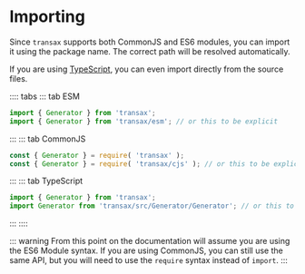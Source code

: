 # Importing
Since `transax` supports both CommonJS and ES6 modules, you can import it using the package name. The correct path
will be resolved automatically.

If you are using [TypeScript](https://www.typescriptlang.org), you can even import directly from the source files.

:::: tabs
::: tab ESM
```js
import { Generator } from 'transax';
import { Generator } from 'transax/esm'; // or this to be explicit
```
:::
::: tab CommonJS
```js
const { Generator } = require( 'transax' );
const { Generator } = require( 'transax/cjs' ); // or this to be explicit
```
:::
::: tab TypeScript
```ts
import { Generator } from 'transax';
import Generator from 'transax/src/Generator/Generator'; // or this to be explicit
```
:::
::::

::: warning
From this point on the documentation will assume you are using the ES6 Module syntax.
If you are using CommonJS, you can still use the same API, but you will need to use the `require` syntax instead of
`import`.
:::

